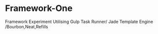 # Framework-One
Framework Experiment Utilising  Gulp Task Runner/ Jade Template Engine /Bourbon,Neat,Refills
